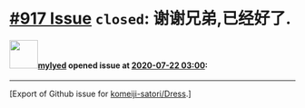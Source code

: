 # [\#917 Issue](https://github.com/komeiji-satori/Dress/issues/917) `closed`: 谢谢兄弟,已经好了.

#### <img src="https://avatars.githubusercontent.com/u/11626016?u=3a4930124c129c5c8565333986f48fbfa74d1d70&v=4" width="50">[mylyed](https://github.com/mylyed) opened issue at [2020-07-22 03:00](https://github.com/komeiji-satori/Dress/issues/917):






-------------------------------------------------------------------------------



[Export of Github issue for [komeiji-satori/Dress](https://github.com/komeiji-satori/Dress).]
